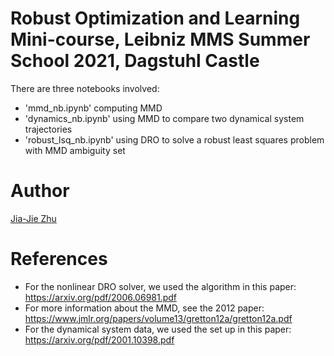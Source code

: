 # Robust Optimization and Learning Mini-course, Leibniz MMS Summer School 2021, Dagstuhl Castle

There are three notebooks involved:
- 'mmd_nb.ipynb' computing MMD
- 'dynamics_nb.ipynb' using MMD to compare two dynamical system trajectories 
- 'robust_lsq_nb.ipynb' using DRO to solve a robust least squares problem with MMD ambiguity set

# Author

[Jia-Jie Zhu](https://jj-zhu.github.io/)

# References

- For the nonlinear DRO solver, we used the algorithm in this paper: https://arxiv.org/pdf/2006.06981.pdf
- For more information about the MMD, see the 2012 paper: https://www.jmlr.org/papers/volume13/gretton12a/gretton12a.pdf
- For the dynamical system data, we used the set up in this paper: https://arxiv.org/pdf/2001.10398.pdf